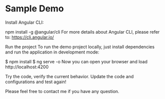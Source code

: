 # Sample Demo

Install Angular CLI:

npm install -g @angular/cli
For more details about Angular CLI, please refer to: https://cli.angular.io/

Run the project
To run the demo project locally, just install dependencies and run the application in development mode:

$ npm install
$ ng serve -o
Now you can open your browser and load http://localhost:4200

Try the code, verify the current behavior. Update the code and configurations and test again!

Please feel free to contact me if you have any question.
